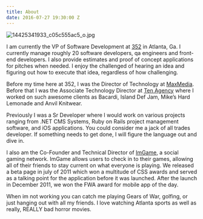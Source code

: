```yaml
---
title: About
date: 2016-07-27 19:30:00 Z
---
```


![14425341933_c05c555ac5_o.jpg](/uploads/14425341933_c05c555ac5_o.jpg)

I am currently the VP of Software Development at [352](http://www.352inc.com) in Atlanta, Ga. I currently manage roughly 20 software developers, qa engineers and front-end developers.  I also provide estimates and proof of concept applications for pitches when needed.  I enjoy the challenged of hearing an idea and figuring out how to execute that idea, regardless of how challenging.

Before my time here at 352, I was the Director of Technology at [MaxMedia](http://www.maxmedia.com). Before that I was the Associate Technology Director at [Ten Agency](http://agencyten.com) where I worked on such awesome clients as Bacardi, Island Def Jam, Mike’s Hard Lemonade and Anvil Knitwear.

Previously I was a Sr Developer where I would work on various projects ranging from .NET CMS Systems, Ruby on Rails project management software, and iOS applications.  You could consider me a jack of all trades developer.  If something needs to get done, I will figure the language out and dive in.

I also am the Co-Founder and Technical Director of [ImGame](http://imga.me), a social gaming network.  ImGame allows users to check in to their games, allowing all of their friends to stay current on what everyone is playing.  We released a beta page in july of 2011 which won a multitude of CSS awards and served as a talking point for the application before it was launched.  After the launch in December 2011, we won the FWA award for mobile app of the day.

When im not working you can catch me playing Gears of War, golfing, or just hanging out with all my friends.  I love watching Atlanta sports as well as really, REALLY bad horror movies.